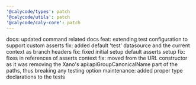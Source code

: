 ```yaml
---
'@calycode/types': patch
'@calycode/utils': patch
'@calycode/caly-core': patch
---
```


docs: updated command related docs
feat: extending test configuration to support custom asserts
fix: added default 'test' datasource and the current context as branch headers
fix: fixed initial setup default asserts setup
fix: fixes in references of asserts context
fix: moved from the URL constructor as it was removing the Xano's api:apiGroupCanonicalName part of the paths, thus breaking any testing option
maintenance: added proper type declarations to the tests
